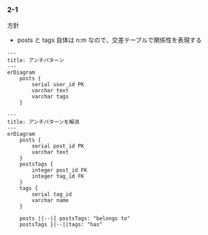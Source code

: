 ### 2-1

方針
- posts と tags 自体は n:m なので、交差テーブルで関係性を表現する

```mermaid
---
title: アンチパターン
---
erDiagram
    posts {
        serial user_id PK
        varchar text
        varchar tags
    }
```

```mermaid
---
title: アンチパターンを解消
---
erDiagram
    posts {
        serial post_id PK
        varchar text
    }
    postsTags {
        integer post_id FK
        integer tag_id FK
    }
    tags {
        serial tag_id
        varchar name
    }

    posts ||--|{ postsTags: "belongs to"
    postsTags }|--||tags: "has"
```
